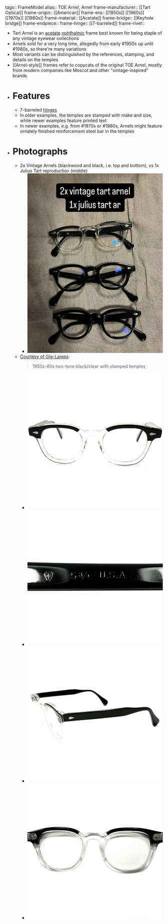 tags:: FrameModel
alias:: TOE Arnel, Arnel
frame-manufacturer:: [[Tart Optical]] 
frame-origin:: [[American]] 
frame-era:: [[1950s]] [[1960s]] [[1970s]] [[1980s]] 
frame-material:: [[Acetate]]
frame-bridge:: [[Keyhole bridge]] 
frame-endpiece::
frame-hinge:: [[7-barreled]] 
frame-rivet::

- Tart Arnel is an [acetate]([[Acetate]]) [ophthalmic]([[Ophthalmic]]) frame best known for being staple of any vintage eyewear collections
- Arnels sold for a very long time, allegedly from early #1950s up until #1980s, so there're many variations
- Most variants can be distinguished by the references, stamping, and details on the temples
- [[Arnel-style]] frames refer to copycats of the original TOE Arnel, mostly from modern companies like Moscot and other "vintage-inspired" brands
- # Features
	- 7-barreled [hinges]([[Hinge]])
	- In older examples, the temples are stamped with make and size, while newer examples feature printed text
	- In newer examples, e.g. from #1970s or #1980s, Arnels might feature ornately finished reinforcement steel bar in the temples
- # Photographs
	- 2x Vintage Arnels (blackwood and black, i.e. top and bottom), vs 1x Julius Tart reproduction (middle)
		- ![tart_arnel_comparison_oldnew_0.jpg](../assets/tart_arnel_comparison_oldnew_0.jpg)
	- [Courtesy of Gig-Lamps](https://www.gig-lamps.com/home/1950s-1960s-tart-optical-arnel-2tone-blackxclear-size44-20/):
	  > 1950s-60s two-tone black/clear with stamped temples
		- ![tart_arnel_clearblackwood_44-20_1_giglamps_1.jpg](../assets/tart_arnel_clearblackwood_44-20_1_giglamps_1.jpg)
		- ![tart_arnel_clearblackwood_44-20_1_giglamps_4.jpg](../assets/tart_arnel_clearblackwood_44-20_1_giglamps_4.jpg)
		- ![tart_arnel_clearblackwood_44-20_1_giglamps_2.jpg](../assets/tart_arnel_clearblackwood_44-20_1_giglamps_2.jpg)
		- ![tart_arnel_clearblackwood_44-20_1_giglamps_3.jpg](../assets/tart_arnel_clearblackwood_44-20_1_giglamps_3.jpg)